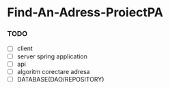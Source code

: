 # Find-An-Adress-ProiectPA

### TODO

- [ ] client
- [ ] server spring application
- [ ] api
- [ ] algoritm corectare adresa
- [ ] DATABASE(DAO/REPOSITORY)
